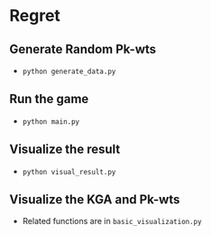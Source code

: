 # Regret

## Generate Random Pk-wts
- `python generate_data.py`

## Run the game
- `python main.py`
  
## Visualize the result
- `python visual_result.py`

## Visualize the KGA and Pk-wts
- Related functions are in `basic_visualization.py`
